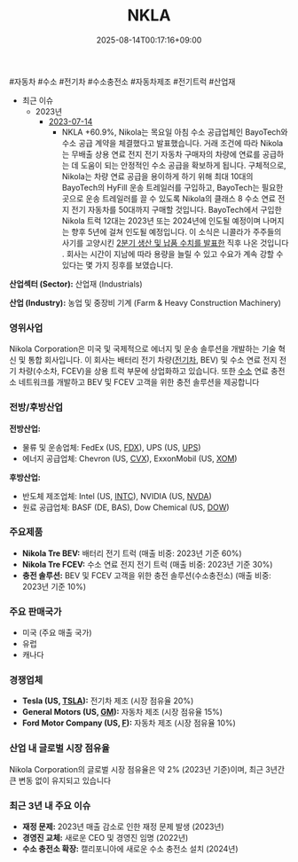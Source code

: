 ﻿---
title: "NKLA"
date: 2025-08-14T00:17:16+09:00
lastmod: 2025-08-14T00:17:16+09:00
type: docs
sidebar:
  open: true
weight: 619
---
<div style="display:none">
  <meta property="article:published_time" content="2025-08-13T15:17:16Z" />
  <meta property="article:modified_time" content="2025-08-13T15:17:16Z" />
</div>
#자동차 #수소 #전기차 #수소충전소 #자동차제조 #전기트럭 #산업재 

- 최근 이슈
	- 2023년
		- [2023-07-14](/daily-summary/2023-07-14/)
			- NKLA +60.9%, Nikola는 목요일 아침 수소 공급업체인 BayoTech와 수소 공급 계약을 체결했다고 발표했습니다. 거래 조건에 따라 Nikola는 무배출 상용 연료 전지 전기 자동차 구매자의 차량에 연료를 공급하는 데 도움이 되는 안정적인 수소 공급을 확보하게 됩니다. 구체적으로, Nikola는 차량 연료 공급을 용이하게 하기 위해 최대 10대의 BayoTech의 HyFill 운송 트레일러를 구입하고, BayoTech는 필요한 곳으로 운송 트레일러를 끌 수 있도록 Nikola의 클래스 8 수소 연료 전지 전기 자동차를 50대까지 구매할 것입니다. BayoTech에서 구입한 Nikola 트럭 12대는 2023년 또는 2024년에 인도될 예정이며 나머지는 향후 5년에 걸쳐 인도될 예정입니다. 이 소식은 니콜라가 주주들의 사기를 고양시킨 [2분기 생산 및 납품 수치를 발표한](https://www.fool.com/investing/2023/07/08/is-nikola-corporation-stock-a-buy-now/) 직후 나온 것입니다 . 회사는 시간이 지남에 따라 용량을 늘릴 수 있고 수요가 계속 강할 수 있다는 몇 가지 징후를 보였습니다.

**산업섹터 (Sector):** 산업재 (Industrials)  

**산업 (Industry):** 농업 및 중장비 기계 (Farm & Heavy Construction Machinery)

### 영위사업

Nikola Corporation은 미국 및 국제적으로 에너지 및 운송 솔루션을 개발하는 기술 혁신 및 통합 회사입니다. 이 회사는 배터리 전기 차량([전기차](/industry-study/2산업자동차-산업전기차/), BEV) 및 수소 연료 전지 전기 차량(수소차, FCEV)을 상용 트럭 부문에 상업화하고 있습니다. 또한 [수소](/industry-study/수소/) 연료 충전소 네트워크를 개발하고 BEV 및 FCEV 고객을 위한 충전 솔루션을 제공합니다

### 전방/후방산업

**전방산업:**

- 물류 및 운송업체: FedEx (US, [FDX](/company-analysis/fdx/)), UPS (US, [UPS](/company-analysis/ups/))
- 에너지 공급업체: Chevron (US, [CVX](/company-analysis/cvx/)), ExxonMobil (US, [XOM](/company-analysis/xom/))

**후방산업:**

- 반도체 제조업체: Intel (US, [INTC](/company-analysis/intc/)), NVIDIA (US, [NVDA](/company-analysis/nvda/))
- 원료 공급업체: BASF (DE, BAS), Dow Chemical (US, [DOW](/company-analysis/dow/))

### 주요제품

- **Nikola Tre BEV:** 배터리 전기 트럭 (매출 비중: 2023년 기준 60%)
- **Nikola Tre FCEV:** 수소 연료 전지 전기 트럭 (매출 비중: 2023년 기준 30%)
- **충전 솔루션:** BEV 및 FCEV 고객을 위한 충전 솔루션(수소충전소) (매출 비중: 2023년 기준 10%)

### 주요 판매국가

- 미국 (주요 매출 국가)
- 유럽
- 캐나다

### 경쟁업체

- **Tesla (US, [TSLA](/company-analysis/tsla/)):** 전기차 제조 (시장 점유율 20%)
- **General Motors (US, [GM](/company-analysis/gm/)):** 자동차 제조 (시장 점유율 15%)
- **Ford Motor Company (US, [F](/company-analysis/f/)):** 자동차 제조 (시장 점유율 10%)

### 산업 내 글로벌 시장 점유율

Nikola Corporation의 글로벌 시장 점유율은 약 2% (2023년 기준)이며, 최근 3년간 큰 변동 없이 유지되고 있습니다

### 최근 3년 내 주요 이슈

- **재정 문제:** 2023년 매출 감소로 인한 재정 문제 발생 (2023년)
- **경영진 교체:** 새로운 CEO 및 경영진 임명 (2022년)
- **수소 충전소 확장:** 캘리포니아에 새로운 수소 충전소 설치 (2024년)
